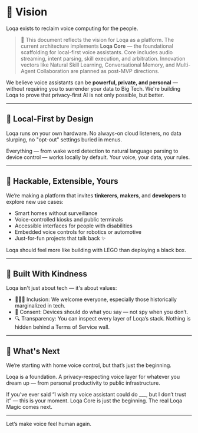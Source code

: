 # 🌟 Vision

Loqa exists to reclaim voice computing for the people.

> 🧱 This document reflects the vision for Loqa as a platform. The current architecture implements **Loqa Core** — the foundational scaffolding for local-first voice assistants. Core includes audio streaming, intent parsing, skill execution, and arbitration. Innovation vectors like Natural Skill Learning, Conversational Memory, and Multi-Agent Collaboration are planned as post-MVP directions.

We believe voice assistants can be **powerful, private, and personal** — without requiring you to surrender your data to Big Tech. We're building Loqa to prove that privacy-first AI is not only possible, but better.

---

## 🧠 Local-First by Design

Loqa runs on your own hardware. No always-on cloud listeners, no data slurping, no "opt-out" settings buried in menus.

Everything — from wake word detection to natural language parsing to device control — works locally by default. Your voice, your data, your rules.

---

## 🔌 Hackable, Extensible, Yours

We’re making a platform that invites **tinkerers**, **makers**, and **developers** to explore new use cases:

- Smart homes without surveillance
- Voice-controlled kiosks and public terminals
- Accessible interfaces for people with disabilities
- Embedded voice controls for robotics or automotive
- Just-for-fun projects that talk back ✨

Loqa should feel more like building with LEGO than deploying a black box.

---

## 🤝 Built With Kindness

Loqa isn't just about tech — it's about values:

- 🧑‍🤝‍🧑 Inclusion: We welcome everyone, especially those historically marginalized in tech.
- 🐾 Consent: Devices should do what you say — not spy when you don’t.
- 🔍 Transparency: You can inspect every layer of Loqa’s stack. Nothing is hidden behind a Terms of Service wall.

---

## 🚀 What's Next

We’re starting with home voice control, but that’s just the beginning.

Loqa is a foundation. A privacy-respecting voice layer for whatever you dream up — from personal productivity to public infrastructure.

If you’ve ever said “I wish my voice assistant could do \_\_\_, but I don’t trust it” — this is your moment. Loqa Core is just the beginning. The real Loqa Magic comes next.

---

Let’s make voice feel human again.
